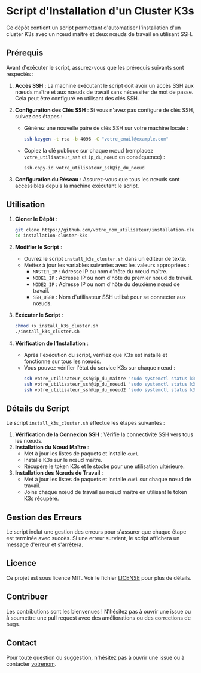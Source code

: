 # Script d'Installation d'un Cluster K3s

Ce dépôt contient un script permettant d'automatiser l'installation d'un cluster K3s avec un nœud maître et deux nœuds de travail en utilisant SSH.

## Prérequis

Avant d'exécuter le script, assurez-vous que les prérequis suivants sont respectés :

1. **Accès SSH** : La machine exécutant le script doit avoir un accès SSH aux nœuds maître et aux nœuds de travail sans nécessiter de mot de passe. Cela peut être configuré en utilisant des clés SSH.

2. **Configuration des Clés SSH** : Si vous n'avez pas configuré de clés SSH, suivez ces étapes :
   - Générez une nouvelle paire de clés SSH sur votre machine locale :
     ```bash
     ssh-keygen -t rsa -b 4096 -C "votre_email@example.com"
     ```
   - Copiez la clé publique sur chaque nœud (remplacez `votre_utilisateur_ssh` et `ip_du_noeud` en conséquence) :
     ```bash
     ssh-copy-id votre_utilisateur_ssh@ip_du_noeud
     ```

3. **Configuration du Réseau** : Assurez-vous que tous les nœuds sont accessibles depuis la machine exécutant le script.

## Utilisation

1. **Cloner le Dépôt** :
    ```bash
    git clone https://github.com/votre_nom_utilisateur/installation-cluster-k3s.git
    cd installation-cluster-k3s
    ```

2. **Modifier le Script** :
    - Ouvrez le script `install_k3s_cluster.sh` dans un éditeur de texte.
    - Mettez à jour les variables suivantes avec les valeurs appropriées :
      - `MASTER_IP` : Adresse IP ou nom d'hôte du nœud maître.
      - `NODE1_IP` : Adresse IP ou nom d'hôte du premier nœud de travail.
      - `NODE2_IP` : Adresse IP ou nom d'hôte du deuxième nœud de travail.
      - `SSH_USER` : Nom d'utilisateur SSH utilisé pour se connecter aux nœuds.

3. **Exécuter le Script** :
    ```bash
    chmod +x install_k3s_cluster.sh
    ./install_k3s_cluster.sh
    ```

4. **Vérification de l'Installation** :
    - Après l'exécution du script, vérifiez que K3s est installé et fonctionne sur tous les nœuds.
    - Vous pouvez vérifier l'état du service K3s sur chaque nœud :
      ```bash
      ssh votre_utilisateur_ssh@ip_du_maitre 'sudo systemctl status k3s'
      ssh votre_utilisateur_ssh@ip_du_noeud1 'sudo systemctl status k3s-agent'
      ssh votre_utilisateur_ssh@ip_du_noeud2 'sudo systemctl status k3s-agent'
      ```

## Détails du Script

Le script `install_k3s_cluster.sh` effectue les étapes suivantes :

1. **Vérification de la Connexion SSH** : Vérifie la connectivité SSH vers tous les nœuds.
2. **Installation du Nœud Maître** :
    - Met à jour les listes de paquets et installe `curl`.
    - Installe K3s sur le nœud maître.
    - Récupère le token K3s et le stocke pour une utilisation ultérieure.
3. **Installation des Nœuds de Travail** :
    - Met à jour les listes de paquets et installe `curl` sur chaque nœud de travail.
    - Joins chaque nœud de travail au nœud maître en utilisant le token K3s récupéré.

## Gestion des Erreurs

Le script inclut une gestion des erreurs pour s'assurer que chaque étape est terminée avec succès. Si une erreur survient, le script affichera un message d'erreur et s'arrêtera.

## Licence

Ce projet est sous licence MIT. Voir le fichier [LICENSE](LICENSE) pour plus de détails.

## Contribuer

Les contributions sont les bienvenues ! N'hésitez pas à ouvrir une issue ou à soumettre une pull request avec des améliorations ou des corrections de bugs.

## Contact

Pour toute question ou suggestion, n'hésitez pas à ouvrir une issue ou à contacter [votrenom](mailto:votre_email@example.com).

